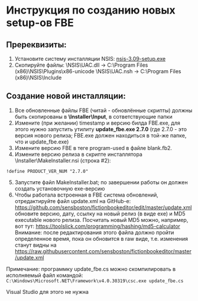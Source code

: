 # Инструкция по созданию новых setup-ов FBE

## Пререквизиты:

1. Установите систему инсталляции NSIS: [nsis-3.09-setup.exe](https://sourceforge.net/projects/nsis/files/NSIS%203/3.09/nsis-3.09-setup.exe/download)
2. Скопируйте файлы:
   \NSIS\UAC.dll -> C:\Program Files (x86)\NSIS\Plugins\x86-unicode
   \NSIS\UAC.nsh -> C:\Program Files (x86)\NSIS\Include


## Создание новой инсталляции:

1. Все обновленные файлы FBE (читай - обновлённые скрипты) должны быть скопированы в **\Installer\Input**, в сответствующие папки
2. Измените (при желании) timestamp и версию билда FBE.exe, для этого нужно запустить утилиту **update_fbe.exe 2.7.0** 
(где 2.7.0 - это версия нового релиза; FBE.exe должен находиться в той-же папке, что и update_fbe.exe)
3. Измените версию FBE в теге program-used в файле blank.fb2.
4. Измените версию релиза в скрипте инсталлятора \Installer\MakeInstaller.nsi (строка #2):
```
!define PRODUCT_VER_NUM "2.7.0"
```
5. Запустите файл MakeInstaller.bat; по завершении работы он должен создать установочную exe-версию
6. Чтобы работала встроенная в FBE система обновлений, отредактируйте файл update.xml на GitHub-е:
https://github.com/sensboston/fictionbookeditor/edit/master/update.xml 
обновите версию, дату, ссылку на новый релиз (в виде exe) и MD5 executable нового релиза. 
Посчитать новый MD5 можно, например, вот тут: https://toolslick.com/programming/hashing/md5-calculator
Внимание: после редактирования этого файла должно пройти определенное время, пока он обновится в raw виде,
т.е. изменения станут видны на https://raw.githubusercontent.com/sensboston/fictionbookeditor/master/update.xml 

Примечание: программку update_fbe.cs можно скомпилировать в исполняемый файл командой:
```C:\Windows\Microsoft.NET\Framework\v4.0.30319\csc.exe update_fbe.cs```

Visual Studio для этого не нужна
